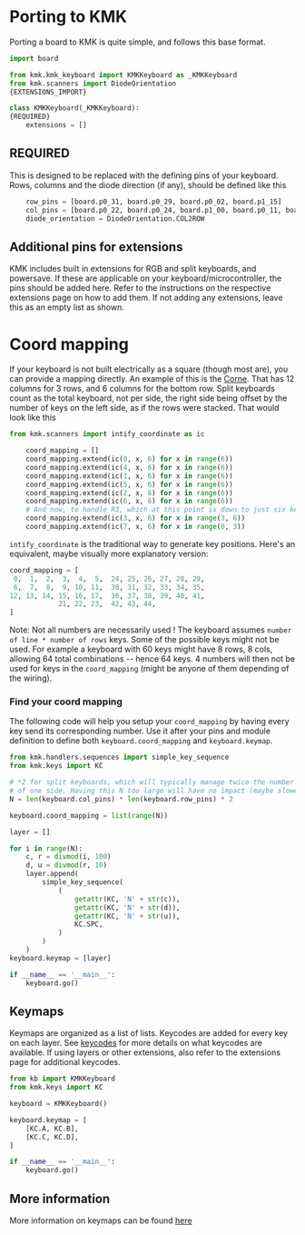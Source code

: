 # Porting to KMK 
Porting a board to KMK is quite simple, and follows this base format.

```python
import board

from kmk.kmk_keyboard import KMKKeyboard as _KMKKeyboard
from kmk.scanners import DiodeOrientation
{EXTENSIONS_IMPORT}

class KMKKeyboard(_KMKKeyboard):
{REQUIRED}
    extensions = []

```

## REQUIRED
This is designed to be replaced with the defining pins of your keyboard. Rows, 
columns and the diode direction (if any), should be defined like this
```python
    row_pins = [board.p0_31, board.p0_29, board.p0_02, board.p1_15]
    col_pins = [board.p0_22, board.p0_24, board.p1_00, board.p0_11, board.p1_04]
    diode_orientation = DiodeOrientation.COL2ROW
```

## Additional pins for extensions
KMK includes built in extensions for RGB and split keyboards, and powersave. If
these are applicable on your keyboard/microcontroller, the pins should be added
here. Refer to the instructions on the respective extensions page on how to add 
them. If not adding any extensions, leave this as an empty list as shown.

# Coord mapping
If your keyboard is not built electrically as a square (though most are), you can
provide a mapping directly. An example of this is the 
[Corne](https://github.com/foostan/crkbd). That has 12 columns for 3 rows, and 6 
columns for the bottom row. Split keyboards count as the total keyboard, not per 
side, the right side being offset by the number of keys on the left side, as if
the rows were stacked.
That would look like this
```python
from kmk.scanners import intify_coordinate as ic

    coord_mapping = []
    coord_mapping.extend(ic(0, x, 6) for x in range(6))
    coord_mapping.extend(ic(4, x, 6) for x in range(6))
    coord_mapping.extend(ic(1, x, 6) for x in range(6))
    coord_mapping.extend(ic(5, x, 6) for x in range(6))
    coord_mapping.extend(ic(2, x, 6) for x in range(6))
    coord_mapping.extend(ic(6, x, 6) for x in range(6))
    # And now, to handle R3, which at this point is down to just six keys
    coord_mapping.extend(ic(3, x, 6) for x in range(3, 6))
    coord_mapping.extend(ic(7, x, 6) for x in range(0, 3))
```

`intify_coordinate` is the traditional way to generate key positions.
Here's an equivalent, maybe visually more explanatory version:
```python
coord_mapping = [
 0,  1,  2,  3,  4,  5,  24, 25, 26, 27, 28, 29,
 6,  7,  8,  9, 10, 11,  30, 31, 32, 33, 34, 35,
12, 13, 14, 15, 16, 17,  36, 37, 38, 39, 40, 41,
            21, 22, 23,  42, 43, 44,
]
```

Note: Not all numbers are necessarily used ! The keyboard assumes
`number of line * number of rows` keys. Some of the possible keys might not be
used. For example a keyboard with 60 keys might have 8 rows, 8 cols, allowing
64 total combinations -- hence 64 keys. 4 numbers will then not be used for keys
in the `coord_mapping` (might be anyone of them depending of the wiring).

### Find your coord mapping
The following code will help you setup your `coord_mapping` by having every key
send its corresponding number. Use it after your pins and module definition
to define both `keyboard.coord_mapping` and `keyboard.keymap`.

```python
from kmk.handlers.sequences import simple_key_sequence
from kmk.keys import KC

# *2 for split keyboards, which will typically manage twice the number of keys
# of one side. Having this N too large will have no impact (maybe slower boot..)
N = len(keyboard.col_pins) * len(keyboard.row_pins) * 2

keyboard.coord_mapping = list(range(N))

layer = []

for i in range(N):
    c, r = divmod(i, 100)
    d, u = divmod(r, 10)
    layer.append(
        simple_key_sequence(
            (
                getattr(KC, 'N' + str(c)),
                getattr(KC, 'N' + str(d)),
                getattr(KC, 'N' + str(u)),
                KC.SPC,
            )
        )
    )
keyboard.keymap = [layer]

if __name__ == '__main__':
    keyboard.go()
```

## Keymaps
Keymaps are organized as a list of lists. Keycodes are added for every key on 
each layer. See [keycodes](keycodes.md) for more details on what keycodes are 
available. If using layers or other extensions, also refer to the extensions 
page for additional keycodes.
```python
from kb import KMKKeyboard
from kmk.keys import KC

keyboard = KMKKeyboard()

keyboard.keymap = [
    [KC.A, KC.B],
    [KC.C, KC.D],
]

if __name__ == '__main__':
    keyboard.go()
```

## More information
More information on keymaps can be found [here](config_and_keymap.md)
